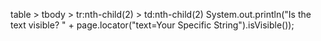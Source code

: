 table > tbody > tr:nth-child(2) > td:nth-child(2)
System.out.println("Is the text visible? " + page.locator("text=Your Specific String").isVisible());

